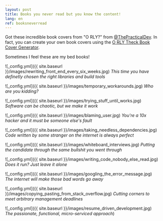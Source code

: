 ```yaml
---
layout: post
title: Books you never read but you know the content!
lang: en
ref: booksneverread
---
```


Got these incredible book covers from "O RLY?" from [@ThePracticalDev](https://twitter.com/ThePracticalDev). In fact, you can create your own book covers using the [O RLY Theck Book Cover Generator](http://orly.coloncapitalp.com/).

Sometimes I feel these are my bed books!



![_config.yml]({{ site.baseurl }}/images/rewriting_front_end_every_six_weeks.jpg)
*This time you have definetly chosen the right libraries and build tools*

![_config.yml]({{ site.baseurl }}/images/temporary_workarounds.jpg)
*Who are you kidding?*

<!--more-->

![_config.yml]({{ site.baseurl }}/images/trying_stuff_until_works.jpg)
*Software can be chaotic, but we make it work*



![_config.yml]({{ site.baseurl }}/images/blaming_user.jpg)
*You're a 10x hacker and it must be someone else's fault*



![_config.yml]({{ site.baseurl }}/images/taking_needless_dependencies.jpg)
*Code written by some stranger on the internet is always perfect*



![_config.yml]({{ site.baseurl }}/images/whiteboard_interviews.jpg)
*Putting the candidate through the same bullshit you went through*



![_config.yml]({{ site.baseurl }}/images/writing_code_nobody_else_read.jpg)
*Does it run? Just leave it alone*



![_config.yml]({{ site.baseurl }}/images/googling_the_error_message.jpg)
*The internet will make those bad words go away*



![_config.yml]({{ site.baseurl }}/images/copying_pasting_from_stack_overflow.jpg)
*Cutting corners to meet arbitrary management deadlines*



![_config.yml]({{ site.baseurl }}/images/resume_driven_development.jpg)
*The passionate, functional, micro-serviced approach*)

